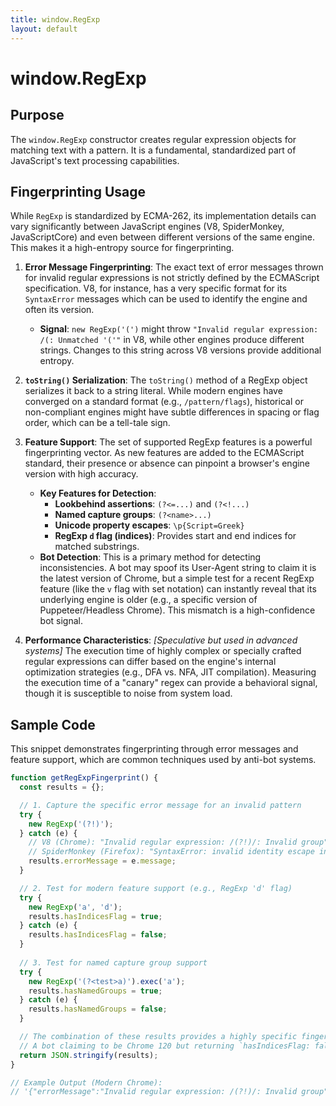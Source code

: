 ```yaml
---
title: window.RegExp
layout: default
---
```

# window.RegExp
## Purpose
The `window.RegExp` constructor creates regular expression objects for matching text with a pattern. It is a fundamental, standardized part of JavaScript's text processing capabilities.

## Fingerprinting Usage
While `RegExp` is standardized by ECMA-262, its implementation details can vary significantly between JavaScript engines (V8, SpiderMonkey, JavaScriptCore) and even between different versions of the same engine. This makes it a high-entropy source for fingerprinting.

1.  **Error Message Fingerprinting**: The exact text of error messages thrown for invalid regular expressions is not strictly defined by the ECMAScript specification. V8, for instance, has a very specific format for its `SyntaxError` messages which can be used to identify the engine and often its version.
    *   **Signal**: `new RegExp('(')` might throw `"Invalid regular expression: /(: Unmatched '('"` in V8, while other engines produce different strings. Changes to this string across V8 versions provide additional entropy.

2.  **`toString()` Serialization**: The `toString()` method of a RegExp object serializes it back to a string literal. While modern engines have converged on a standard format (e.g., `/pattern/flags`), historical or non-compliant engines might have subtle differences in spacing or flag order, which can be a tell-tale sign.

3.  **Feature Support**: The set of supported RegExp features is a powerful fingerprinting vector. As new features are added to the ECMAScript standard, their presence or absence can pinpoint a browser's engine version with high accuracy.
    *   **Key Features for Detection**:
        *   **Lookbehind assertions**: `(?<=...)` and `(?<!...)`
        *   **Named capture groups**: `(?<name>...)`
        *   **Unicode property escapes**: `\p{Script=Greek}`
        *   **RegExp `d` flag (indices)**: Provides start and end indices for matched substrings.
    *   **Bot Detection**: This is a primary method for detecting inconsistencies. A bot may spoof its User-Agent string to claim it is the latest version of Chrome, but a simple test for a recent RegExp feature (like the `v` flag with set notation) can instantly reveal that its underlying engine is older (e.g., a specific version of Puppeteer/Headless Chrome). This mismatch is a high-confidence bot signal.

4.  **Performance Characteristics**: *[Speculative but used in advanced systems]* The execution time of highly complex or specially crafted regular expressions can differ based on the engine's internal optimization strategies (e.g., DFA vs. NFA, JIT compilation). Measuring the execution time of a "canary" regex can provide a behavioral signal, though it is susceptible to noise from system load.

## Sample Code
This snippet demonstrates fingerprinting through error messages and feature support, which are common techniques used by anti-bot systems.

```javascript
function getRegExpFingerprint() {
  const results = {};

  // 1. Capture the specific error message for an invalid pattern
  try {
    new RegExp('(?!)');
  } catch (e) {
    // V8 (Chrome): "Invalid regular expression: /(?!)/: Invalid group"
    // SpiderMonkey (Firefox): "SyntaxError: invalid identity escape in regular expression"
    results.errorMessage = e.message;
  }

  // 2. Test for modern feature support (e.g., RegExp 'd' flag)
  try {
    new RegExp('a', 'd');
    results.hasIndicesFlag = true;
  } catch (e) {
    results.hasIndicesFlag = false;
  }
  
  // 3. Test for named capture group support
  try {
    new RegExp('(?<test>a)').exec('a');
    results.hasNamedGroups = true;
  } catch (e) {
    results.hasNamedGroups = false;
  }

  // The combination of these results provides a highly specific fingerprint.
  // A bot claiming to be Chrome 120 but returning `hasIndicesFlag: false` is exposed.
  return JSON.stringify(results);
}

// Example Output (Modern Chrome):
// '{"errorMessage":"Invalid regular expression: /(?!)/: Invalid group","hasIndicesFlag":true,"hasNamedGroups":true}'
```